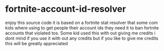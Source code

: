 # fortnite-account-id-resolver
enjoy this source code it is based on a fortnite stat resolver that some com kids where using to get people their account ids they need it to ban fortnite accounts that violated tos. Some kid used this with out giving me credits i dont mind if you use it with out any credits but  if you like to give me credits this will be greatly appreciated
